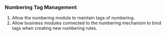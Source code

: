  ### Numbering Tag Management
1. Allow the numbering module to maintain tags of numbering.
2. Allow business modules connected to the numbering mechanism to bind tags when creating new numbering rules.
